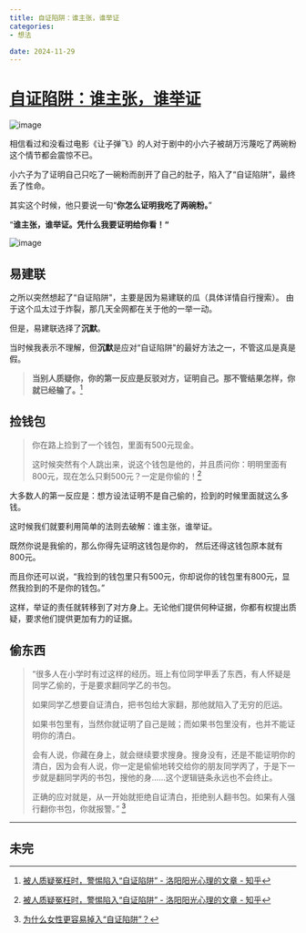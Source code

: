 ```yaml
---
title: 自证陷阱：谁主张，谁举证
categories:
- 想法

date: 2024-11-29
---
```


# [自证陷阱：谁主张，谁举证](https://github.com/chinobing/chinobing.github.io/issues/8)

![image](https://github.com/user-attachments/assets/6ba97dfa-ba72-4a3e-9abf-464ba2ecff59)

相信看过和没看过电影《让子弹飞》的人对于剧中的小六子被胡万污蔑吃了两碗粉这个情节都会震惊不已。 

小六子为了证明自己只吃了一碗粉而剖开了自己的肚子，陷入了“自证陷阱”，最终丢了性命。

其实这个时候，他只要说一句“**你怎么证明我吃了两碗粉。**”

“**谁主张，谁举证。凭什么我要证明给你看！“** 

![image](https://github.com/user-attachments/assets/b87a1380-ba28-482b-8347-f1274c4878e1)

## 易建联
之所以突然想起了“自证陷阱"，主要是因为易建联的瓜（具体详情自行搜索）。 由于这个瓜太过于炸裂，那几天全网都在关于他的一举一动。

但是，易建联选择了**沉默**。 

当时候我表示不理解，但**沉默**是应对“自证陷阱"的最好方法之一，不管这瓜是真是假。

> **当别人质疑你，你的第一反应是反驳对方，证明自己。那不管结果怎样，你就已经输了。**[^1]


## 捡钱包
>你在路上捡到了一个钱包，里面有500元现金。
>
>这时候突然有个人跳出来，说这个钱包是他的，并且质问你：明明里面有800元，现在怎么只剩500元？一定是你偷的！[^1]

大多数人的第一反应是：想方设法证明不是自己偷的，捡到的时候里面就这么多钱。

这时候我们就要利用简单的法则去破解：谁主张，谁举证。

既然你说是我偷的，那么你得先证明这钱包是你的， 然后还得这钱包原本就有800元。

而且你还可以说，“我捡到的钱包里只有500元，你却说你的钱包里有800元，显然我捡到的不是你的钱包。”

这样，举证的责任就转移到了对方身上。无论他们提供何种证据，你都有权提出质疑，要求他们提供更加有力的证据。

## 偷东西
> “很多人在小学时有过这样的经历。班上有位同学甲丢了东西，有人怀疑是同学乙偷的，于是要求翻同学乙的书包。
> 
> 如果同学乙想要自证清白，把书包给大家翻，那他就陷入了无穷的厄运。
> 
> 如果书包里有，当然你就证明了自己是贼；而如果书包里没有，也并不能证明你的清白。
> 
> 会有人说，你藏在身上，就会继续要求搜身。搜身没有，还是不能证明你的清白，因为会有人说，你一定是偷偷地转交给你的朋友同学丙了，于是下一步就是翻同学丙的书包，搜他的身……这个逻辑链条永远也不会终止。
> 
> 正确的应对就是，从一开始就拒绝自证清白，拒绝别人翻书包。如果有人强行翻你书包，你就报警。” [^2]




[^1]: [被人质疑冤枉时，警惕陷入“自证陷阱” - 洛阳阳光心理的文章 - 知乎](https://zhuanlan.zhihu.com/p/666384427)
[^2]:  [为什么女性更容易掉入“自证陷阱”？](https://www.51ldb.com/shsldb/ghnx/content/018bfac435a9c0010000ada09aaa8097.html) 


---
未完
---